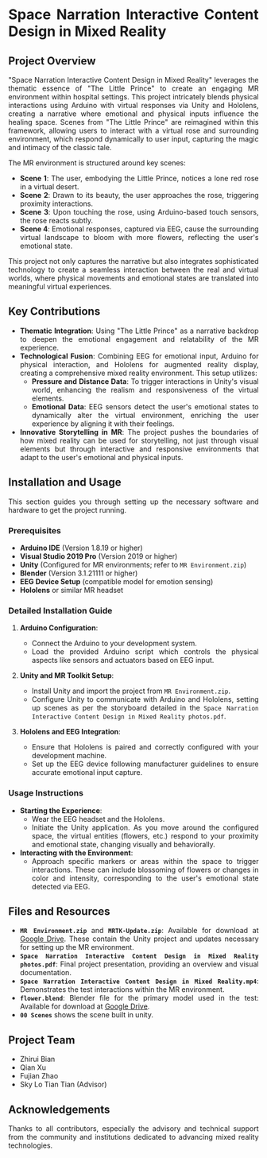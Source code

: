 <div align="justify">
  
# Space Narration Interactive Content Design in Mixed Reality

## Project Overview
"Space Narration Interactive Content Design in Mixed Reality" leverages the thematic essence of "The Little Prince" to create an engaging MR environment within hospital settings. This project intricately blends physical interactions using Arduino with virtual responses via Unity and Hololens, creating a narrative where emotional and physical inputs influence the healing space. Scenes from "The Little Prince" are reimagined within this framework, allowing users to interact with a virtual rose and surrounding environment, which respond dynamically to user input, capturing the magic and intimacy of the classic tale.

The MR environment is structured around key scenes:
- **Scene 1**: The user, embodying the Little Prince, notices a lone red rose in a virtual desert.
- **Scene 2**: Drawn to its beauty, the user approaches the rose, triggering proximity interactions.
- **Scene 3**: Upon touching the rose, using Arduino-based touch sensors, the rose reacts subtly.
- **Scene 4**: Emotional responses, captured via EEG, cause the surrounding virtual landscape to bloom with more flowers, reflecting the user's emotional state.

This project not only captures the narrative but also integrates sophisticated technology to create a seamless interaction between the real and virtual worlds, where physical movements and emotional states are translated into meaningful virtual experiences.

## Key Contributions
- **Thematic Integration**: Using "The Little Prince" as a narrative backdrop to deepen the emotional engagement and relatability of the MR experience.
- **Technological Fusion**: Combining EEG for emotional input, Arduino for physical interaction, and Hololens for augmented reality display, creating a comprehensive mixed reality environment. This setup utilizes:
  - **Pressure and Distance Data**: To trigger interactions in Unity's visual world, enhancing the realism and responsiveness of the virtual elements.
  - **Emotional Data**: EEG sensors detect the user's emotional states to dynamically alter the virtual environment, enriching the user experience by aligning it with their feelings.
- **Innovative Storytelling in MR**: The project pushes the boundaries of how mixed reality can be used for storytelling, not just through visual elements but through interactive and responsive environments that adapt to the user's emotional and physical inputs.

## Installation and Usage
This section guides you through setting up the necessary software and hardware to get the project running.

### Prerequisites
- **Arduino IDE** (Version 1.8.19 or higher)
- **Visual Studio 2019 Pro** (Version 2019 or higher)
- **Unity** (Configured for MR environments; refer to `MR Environment.zip`)
- **Blender** (Version 3.1.21111 or higher)
- **EEG Device Setup** (compatible model for emotion sensing)
- **Hololens** or similar MR headset

### Detailed Installation Guide
1. **Arduino Configuration**:
   - Connect the Arduino to your development system.
   - Load the provided Arduino script which controls the physical aspects like sensors and actuators based on EEG input.

2. **Unity and MR Toolkit Setup**:
   - Install Unity and import the project from `MR Environment.zip`.
   - Configure Unity to communicate with Arduino and Hololens, setting up scenes as per the storyboard detailed in the `Space Narration Interactive Content Design in Mixed Reality photos.pdf`.

3. **Hololens and EEG Integration**:
   - Ensure that Hololens is paired and correctly configured with your development machine.
   - Set up the EEG device following manufacturer guidelines to ensure accurate emotional input capture.

### Usage Instructions
- **Starting the Experience**:
   - Wear the EEG headset and the Hololens.
   - Initiate the Unity application. As you move around the configured space, the virtual entities (flowers, etc.) respond to your proximity and emotional state, changing visually and behaviorally.
- **Interacting with the Environment**:
   - Approach specific markers or areas within the space to trigger interactions. These can include blossoming of flowers or changes in color and intensity, corresponding to the user's emotional state detected via EEG.

## Files and Resources
- **`MR Environment.zip`** and **`MRTK-Update.zip`**: Available for download at [Google Drive](https://drive.google.com/drive/folders/1Ohd53vIOyQFkL1-iX9nAu_RPeldZDOFH?usp=sharing). These contain the Unity project and updates necessary for setting up the MR environment.
- **`Space Narration Interactive Content Design in Mixed Reality photos.pdf`**: Final project presentation, providing an overview and visual documentation.
- **`Space Narration Interactive Content Design in Mixed Reality.mp4`**: Demonstrates the test interactions within the MR environment.
- **`flower.blend`**: Blender file for the primary model used in the test: Available for download at [Google Drive](https://drive.google.com/drive/folders/1Ohd53vIOyQFkL1-iX9nAu_RPeldZDOFH?usp=sharing).
- **`00 Scenes`** shows the scene built in unity.

## Project Team
- Zhirui Bian
- Qian Xu
- Fujian Zhao
- Sky Lo Tian Tian (Advisor)

## Acknowledgements
Thanks to all contributors, especially the advisory and technical support from the community and institutions dedicated to advancing mixed reality technologies.
